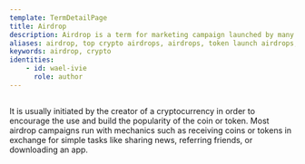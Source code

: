 ```yaml
---
template: TermDetailPage
title: Airdrop
description: Airdrop is a term for marketing campaign launched by many ICOs in which they distributes their specific token to the general public.
aliases: airdrop, top crypto airdrops, airdrops, token launch airdrops, ICO airdrops, ethereum token airdrops, best airdrops 2021
keywords: airdrop, crypto
identities: 
    - id: wael-ivie
      role: author
---
```

##

It is usually initiated by the creator of a cryptocurrency in order to encourage the use and build the popularity of the coin or token. Most airdrop campaigns run with mechanics such as receiving coins or tokens in exchange for simple tasks like sharing news, referring friends, or downloading an app.